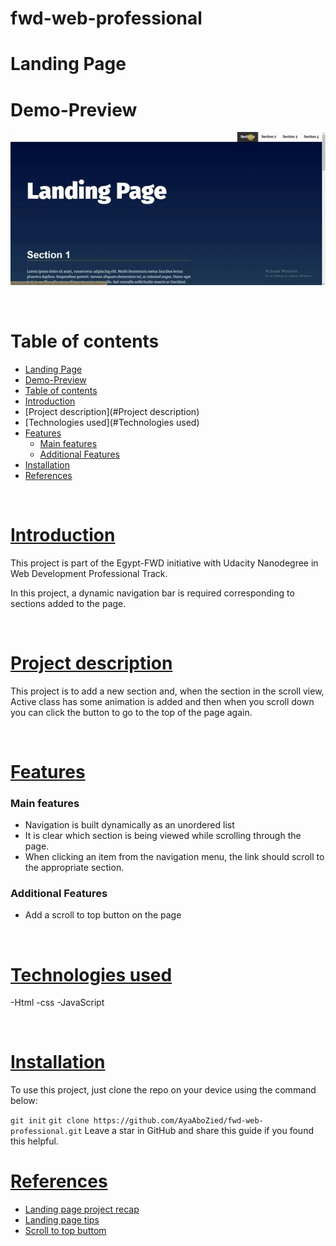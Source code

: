 # fwd-web-professional

<!-- Add banner here -->

# Landing Page
<!-- Describe your project in brief -->


# Demo-Preview

<!-- Add a demo for your project -->

![Project Preview](https://github.com/AyaAboZied/fwd-web-professional/blob/main/landing-page/media/landing-page-demo.gif)

<br>

# Table of contents

- [Landing Page](#landing-page)
- [Demo-Preview](#demo-preview)
- [Table of contents](#table-of-contents)
- [Introduction](#introduction)
- [Project description](#Project description)
- [Technologies used](#Technologies used)
- [Features](#features)
    - [Main features](#main-features)
    - [Additional Features](#additional-features)
- [Installation](#installation)
- [References](#references)

<br>

# [Introduction](#table-of-contents)

This project is part of the Egypt-FWD initiative with Udacity Nanodegree in Web Development Professional Track.

In this project, a dynamic navigation bar is required corresponding to sections added to the page.

<br>

# [Project description](#table-of-contents)

This project is to add a new section and, when the section in the scroll view, Active class has some animation is added
and then when you scroll down you can click the button to go to the top of the page again.

<br>

# [Features](#table-of-contents)

### Main features
- Navigation is built dynamically as an unordered list
- It is clear which section is being viewed while scrolling through the page.
- When clicking an item from the navigation menu, the link should scroll to the appropriate section.

### Additional Features
- Add a scroll to top button on the page

<br>

# [Technologies used](#table-of-contents)

-Html
-css
-JavaScript

<br>

# [Installation](#table-of-contents)

To use this project, just clone the repo on your device using the command below:

```git init```
```git clone https://github.com/AyaAboZied/fwd-web-professional.git```
Leave a star in GitHub and share this guide if you found this helpful.
<br>

# [References](#table-of-contents)
- [Landing page project recap](https://nfpdiscussions.udacity.com/t/landing-page-project-recap/58293)
- [Landing page tips](https://docs.google.com/presentation/d/1JsVWUrJmDcS2l7tDrTnaaJUqEmDSzz6GQnw34HUtu1A/edit?bsft_aaid=05789e3b-9a7b-4421-becb-22c268b7011f&bsft_eid=e80f12f0-9794-480c-b799-43084d2d8a52&bsft_clkid=3f70d336-29f1-4502-a236-c4bc9a18796a&bsft_uid=c083b9a7-577e-4e96-a309-345fdf32f87a&bsft_mid=09081aba-9563-4ba2-a945-9f3007b277c9&bsft_txnid=bf4f4bf0-3454-4b14-864e-944e2c0b8d89&bsft_mime_type=html&bsft_ek=2022-07-15T10%3A27%3A24Z&bsft_lx=1&bsft_tv=37#slide=id.g58d3b44f08_0_0)
- [Scroll to top buttom](https://www.youtube.com/watch?v=9u1sj176W4o)